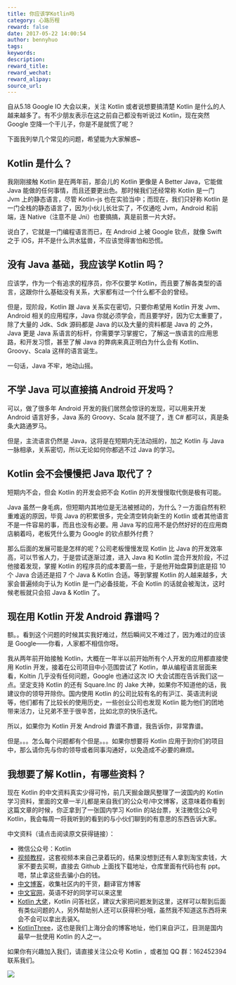 ```yaml
---
title: 你应该学Kotlin吗
category: 心路历程
reward: false
date: 2017-05-22 14:00:54
author: bennyhuo
tags:
keywords:
description:
reward_title:
reward_wechat:
reward_alipay:
source_url:
---
```


自从5.18 Google IO 大会以来，关注 Kotlin 或者说想要搞清楚 Kotlin 是什么的人越来越多了。有不少朋友表示在这之前自己都没有听说过 Kotlin，现在突然 Google 空降一个干儿子，你是不是就慌了呢？

下面我列举几个常见的问题，希望能为大家解惑~

## Kotlin 是什么？

我刚刚接触 Kotlin 是在两年前，那会儿的 Kotlin 更像是 A Better Java，它能做 Java 能做的任何事情，而且还要更出色。那时候我们还经常称 Kotlin 是一门 Jvm 上的静态语言，尽管 Kotlin-js 也在实验当中；而现在，我们只好称 Kotlin 是一门全栈的静态语言了，因为小伙儿长壮实了，不仅通吃 Jvm，Android 和前端，连 Native（注意不是 Jni）也要搞搞，真是前景一片大好。

说白了，它就是一门编程语言而已，在 Android 上被 Google 钦点，就像 Swift 之于 iOS，并不是什么洪水猛兽，不应该觉得害怕和恐慌。

## 没有 Java 基础，我应该学 Kotlin 吗？

应该学，作为一个有追求的程序员，你不仅要学 Kotlin，而且要了解各类型的语言，这跟你什么基础没有关系，大家都有过一个什么都不会的曾经。

但是，现阶段，Kotlin 跟 Java 关系实在密切，只要你希望用 Kotlin 开发 Jvm、Android 相关的应用程序，Java 你就必须学会，而且要学好，因为它太重要了，除了大量的 Jdk、Sdk 源码都是 Java 的以及大量的资料都是 Java 的 之外，Java 更是 Java 系语言的标杆，你需要学习掌握它，了解这一族语言的应用思路，和开发习惯，甚至了解 Java 的弊病来真正明白为什么会有 Kotlin、Groovy、Scala 这样的语言诞生。

一句话，Java 不牢，地动山摇。

## 不学 Java 可以直接搞 Android 开发吗？

可以，做了很多年 Android 开发的我们居然会惊讶的发现，可以用来开发 Android 语言好多，Java 系的 Groovy、Scala 就不提了，连 C# 都可以，真是条条大路通罗马。

但是，主流语言仍然是 Java，这将是在短期内无法动摇的，加之 Kotlin 与 Java 一脉相承，关系密切，所以无论如何你都逃不过 Java 的学习。

## Kotlin 会不会慢慢把 Java 取代了？

短期内不会，但会 Kotlin 的开发会把不会 Kotlin 的开发慢慢取代倒是极有可能。

Java 虽然一身毛病，但短期内其地位是无法被撼动的，为什么？一方面自然有积重难返的原因，毕竟 Java 的积累很多，完全清空转向新生的 Kotlin 或者其他语言不是一件容易的事，而且也没有必要。用 Java 写的应用不是仍然好好的在应用商店躺着吗，老板凭什么要为 Google 的钦点额外付费？

那么后面的发展可能是怎样的呢？公司老板慢慢发现 Kotlin 比 Java 的开发效率高，可以节省人力，于是尝试逐渐过渡，进入 Java 和 Kotlin 混合开发阶段，不过他接着发现，掌握 Kotlin 的程序员的成本要高一些，于是他开始盘算到底是招 10 个 Java 合适还是招 7 个 Java & Kotlin 合适。等到掌握 Kotlin 的人越来越多，大家会普遍倾向于认为 Kotlin 是一门必备技能，不会 Kotlin 的话就会被淘汰，这时候老板就只会招 Java & Kotlin 了。

## 现在用 Kotlin 开发 Android 靠谱吗？

额。。看到这个问题的时候其实我好难过，然后瞬间又不难过了，因为难过的应该是 Google——你看，人家都不相信你呀。

我从两年前开始接触 Kotlin，大概在一年半以前开始所有个人开发的应用都直接使用 Kotlin 开发，接着在公司项目中小范围尝试了 Kotlin，单从编程语言层面来看，Koltin 几乎没有任何问题，Google 也通过这次 IO 大会试图在告诉我们这一点。坚定支持 Kotlin 的还有 Square.Inc 的 Jake 大神，如果你不知道他的话，我建议你的领导开除你。国内使用 Kotlin 的公司比较有名的有沪江、英语流利说等，他们都有了比较长的使用历史，一些创业公司也发现 Kotlin 能为他们的团地带来活力，让兄弟不至于很辛苦，比如北京的快乐迭代。

所以，如果你为 Kotlin 开发 Android 靠谱不靠谱，我告诉你，非常靠谱。

但是。。。怎么每个问题都有个但是。。。如果你想要将 Kotlin 应用于到你们的项目中，那么请你先与你的领导或者同事沟通好，以免造成不必要的麻烦。

## 我想要了解 Kotlin，有哪些资料？

现在 Kotlin 的中文资料真实少得可怜，前几天掘金跟风整理了一波国内的 Kotlin 学习资料，里面的文章一半儿都是来自我们的公众号/中文博客，这意味着你看到这篇文章的时候，你正拿到了一张国内学习 Kotlin 的站台票，关注微信公众号 Kotlin，我会每周一将我听到的看到的与小伙们聊到的有意思的东西告诉大家。

中文资料（请点击阅读原文获得链接）：

* 微信公众号：Kotlin
* [视频教程](https://github.com/enbandari/Kotlin-Tutorials)，这套视频本来自己录着玩的，结果没想到还有人拿到淘宝卖钱，大家不要去买啊，直接去 Github 上面找下载地址，仓库里面有代码也有 ppt。嗯，禁止拿这些去骗小白的钱。
* [中文博客](http://www.kotliner.cn/)，收集社区内的干货，翻译官方博客
* [中文官网](https://www.kotlincn.net/)，英语不好的同学可以来这里
* [Kotlin 大佬](http://dalao.kotliner.cn/)，Kotlin 问答社区，建议大家把问题发到这里，这样可以帮到后面有类似问题的人，另外帮助别人还可以获得积分哦，虽然我不知道这东西将来会不会可以拿出去装X。
* [KotlinThree](http://shanghai.kotliner.cn/)，这也是我们上海分会的博客地址，他们来自沪江，目测是国内最早一批使用 Kotlin 的人之一。


如果你有兴趣加入我们，请直接关注公众号 Kotlin ，或者加 QQ 群：162452394 联系我们。

![](http://kotlinblog-1251218094.costj.myqcloud.com/80f29e08-11ff-4c47-a6d1-6c4a4ae08ae8/arts/kotlin_group.jpg)